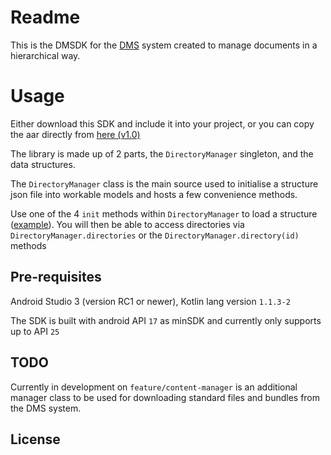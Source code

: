 # Readme

This is the DMSDK for the [DMS]() system created to manage documents in a hierarchical way.

# Usage

Either download this SDK and include it into your project, or you can copy the aar directly from [here (v1.0)]()

The library is made up of 2 parts, the `DirectoryManager` singleton, and the data structures.

The `DirectoryManager` class is the main source used to initialise a structure json file into workable models and hosts a few convenience methods.

Use one of the 4 `init` methods within `DirectoryManager` to load a structure ([example](sdk/dmsdk/src/test/resources/structure.json)). You will then be able to access directories via `DirectoryManager.directories` or the `DirectoryManager.directory(id)` methods

## Pre-requisites

Android Studio 3 (version RC1 or newer), Kotlin lang version `1.1.3-2`

The SDK is built with android API `17` as minSDK and currently only supports up to API `25`

## TODO

Currently in development on `feature/content-manager` is an additional manager class to be used for downloading standard files and bundles from the DMS system.

## License
